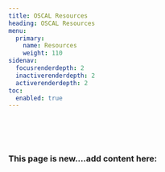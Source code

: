 ```yaml
---
title: OSCAL Resources
heading: OSCAL Resources
menu:
  primary:
    name: Resources
    weight: 110
sidenav:
  focusrenderdepth: 2
  inactiverenderdepth: 2
  activerenderdepth: 2
toc:
  enabled: true 
---
```


<br/><br/><br/>

### This page is new....add content here: 



<br/><br/><br/>


